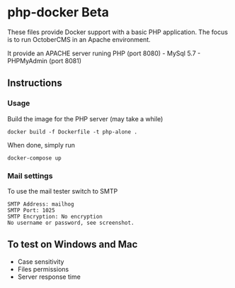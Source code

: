# php-docker Beta

These files provide Docker support with a basic PHP application.
The focus is to run OctoberCMS in an Apache environment.

It provide an APACHE server runing PHP (port 8080) - MySql 5.7 - PHPMyAdmin (port 8081)

## Instructions
### Usage

Build the image for the PHP server (may take a while)
```
docker build -f Dockerfile -t php-alone .
```

When done, simply run
```
docker-compose up
```

### Mail settings

To use the mail tester switch to SMTP
```
SMTP Address: mailhog
SMTP Port: 1025
SMTP Encryption: No encryption
No username or password, see screenshot.
```

## To test on Windows and Mac

- Case sensitivity
- Files permissions
- Server response time
